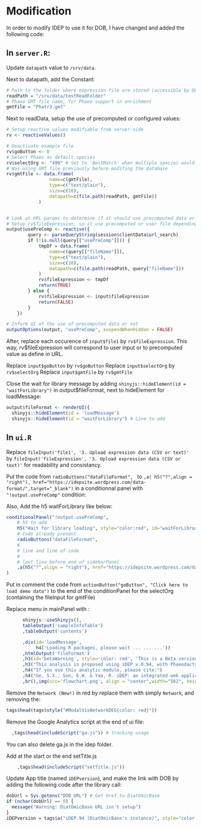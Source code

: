 # Modification

In order to modify IDEP to use it for DOB, I have changed and added the following code:

## In `server.R`:

Update `datapath` value to `/srv/data`.

Next to datapath, add the Constant:

```R
# Path to the folder where expression file are stored (accessible by DOB and IDEP)
readPath = "/srv/data/testReadFolder"
# Phaeo GMT file name, for Phaeo support in enrichment
gmtFile = "Phatr3.gmt"
```

Next to readData, setup the use of precomputed or configured values:
```R
# Setup reactive values modifiable from server-side
rv <- reactiveValues()

# Deactivate example file 
rv$goButton <- 0
# Select Phaeo as default species
rv$selectOrg <- "499" # Set to 'BestMatch' when multiple species would need to be supported
# Was using GMT file previously before modifing the database 
rv$gmtFile <- data.frame(
				name=c(gmtFile),
				type=c("text/plain"),
				size=c(10),
				datapath=c(file.path(readPath, gmtFile))
			)


# Look at URL params to determine if it should use precomputed data or not
# Setup rv$fileExpression, so it use precomputed or user file depending on the URL params
output$usePreComp <- reactive({
		query <- parseQueryString(session$clientData$url_search)
		if (!is.null(query[["usePreComp"]])) {
			tmpDf = data.frame(
				name=c(query[["fileName"]]),
				type=c("text/plain"),
				size=c(10),
				datapath=c(file.path(readPath, query["fileName"]))
			)
			rv$fileExpression <- tmpDf
			return(TRUE)
		} else {
			rv$fileExpression <- input$fileExpression
			return(FALSE)
		}
	})

# Inform UI of the use of precomputed data or not
outputOptions(output, "usePreComp", suspendWhenHidden = FALSE)
```

After, replace each occurence of `input$file1` by `rv$fileExpression`. 
This way, rv$fileExpression will correspond to user input or to precomputed value as define in URL.

Replace `input$goButton` by `rv$goButton`
Replace `input$selectOrg` by `rv$selectOrg`
Replace `input$gmtFile` by `rv$gmtFile`

Close the wait for library message by adding `shinyjs::hideElement(id = "waitForLibrary")` in 
output$fileFormat, next to hideElement for loadMessage:

```R
output$fileFormat <- renderUI({
  shinyjs::hideElement(id = 'loadMessage')
  shinyjs::hideElement(id = "waitForLibrary") # Line to add
```

## In `ui.R`

Replace `fileInput('file1', '3. Upload expression data (CSV or text)'`
by `fileInput('fileExpression', '3. Upload expression data (CSV or text)'`
for readability and consistancy.

Put the code from `radioButtons("dataFileFormat", ` to `,a( h5("?",align = "right"), href="https://idepsite.wordpress.com/data-format/",target="_blank")` in a conditionnal panel with `"!output.usePreComp"` condition:

Also, Add the h5 waitForLibrary like below:

```R
conditionalPanel("!output.usePreComp",
    # h5 to add
    h5("Wait for library loading", style="color:red", id="waitForLibrary"),
    # Code already present
    radioButtons("dataFileFormat", 
    #
    # line and line of code
    #
    # last line before end of sidebarPanel
    ,a(h5("?",align = "right"), href="https://idepsite.wordpress.com/data-format/", target="_blank")
)
```

Put in comment the code from `actionButton("goButton", "Click here to load demo data")` to
the end of the conditionPanel for the selectOrg (containing the fileInput for gmtFile) 

Replace menu in mainPanel with :

```R
      shinyjs::useShinyjs(),
      tableOutput('sampleInfoTable')
      ,tableOutput('contents')

      ,div(id='loadMessage',
           h4('Loading R packages, please wait ... ... ...'))
      ,htmlOutput('fileFormat')
      ,h3(id='betaWarning', style='color: red', 'This is a Beta version, don\'t hesitate to report any issues at', a("diatomicbase@bio.ens.psl.eu", href="mailto:diatomicbase@bio.ens.psl.eu"))
      ,h3("This analysis is proposed using iDEP v.0.94, with Phaeodactylum data added")
      ,h4("If you use this analytic module, please cite:")
      ,h4("Ge, S.X., Son, E.W. & Yao, R. iDEP: an integrated web application for differential expression and pathway analysis of RNA-Seq data. BMC Bioinformatics 19, 534 (2018).", a("https://doi.org/10.1186/s12859-018-2486-6", href="https://doi.org/10.1186/s12859-018-2486-6"))
      ,br(),img(src='flowchart.png', align = "center",width="562", height="383")

```

Remove the `Network (New!)` in red by replace them with simply `Network`,
and removing the:
```R
tags$head(tags$style("#ModalVisNetworkDEG{color: red}"))
```



Remove the Google Analytics script at the end of ui file:
```R
  ,tags$head(includeScript("ga.js")) # tracking usage  
```

You can also delete ga.js in the idep folder.

Add at the start or the end setTitle.js
```R
	,tags$head(includeScript("setTitle.js"))
```

Update App title (named `iDEPversion`), and make the link with DOB by adding the following code after the library call:

```R
dobUrl = Sys.getenv("DOB_URL") # Get Href to DiatOmicBase
if (nchar(dobUrl) == 0) {
  message("Warning: DiatOmicBase URL isn't setup")
}
iDEPversion = tags$a("iDEP.94 (DiatOmicBase's instance)", style="color: #1f8ca4", href=paste(dobUrl, "transcriptomicsChoice", sep=""))
```
